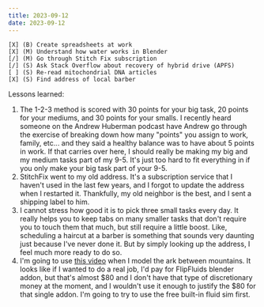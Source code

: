 ```yaml
---
title: 2023-09-12
date: 2023-09-12
---
```


```
[X] (B) Create spreadsheets at work
[X] (M) Understand how water works in Blender
[/] (M) Go through Stitch Fix subscription
[/] (S) Ask Stack Overflow about recovery of hybrid drive (APFS)
[ ] (S) Re-read mitochondrial DNA articles
[X] (S) Find address of local barber
```
Lessons learned:

1. The 1-2-3 method is scored with 30 points for your big task, 20 points for your mediums, and 30 points for your smalls. I recently heard someone on the Andrew Huberman podcast have Andrew go through the exercise of breaking down how many "points" you assign to work, family, etc... and they said a healthy balance was to have about 5 points in work. If that carries over here, I should really be making my big and my medium tasks part of my 9-5. It's just too hard to fit everything in if you only make your big task part of your 9-5.
2. StitchFix went to my old address. It's a subscription service that I haven't used in the last few years, and I forgot to update the address when I restarted it. Thankfully, my old neighbor is the best, and I sent a shipping label to him.
3. I cannot stress how good it is to pick three small tasks every day. It really helps you to keep tabs on many smaller tasks that don't require you to touch them that much, but still require a little boost. Like, scheduling a haircut at a barber is something that sounds very daunting just because I've never done it. But by simply looking up the address, I feel much more ready to do so.
4. I'm going to use [this video](https://www.youtube.com/watch?v=bNQfcNMYc10) when I model the ark between mountains. It looks like if I wanted to do a real job, I'd pay for FlipFluids blender addon, but that's almost $80 and I don't have that type of discretionary money at the moment, and I wouldn't use it enough to justify the $80 for that single addon. I'm going to try to use the free built-in fluid sim first.